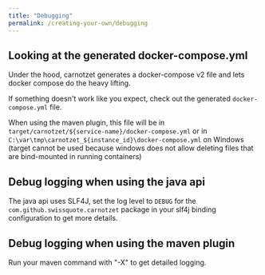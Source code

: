 ```yaml
---
title: "Debugging"
permalink: /creating-your-own/debugging
---
```


## Looking at the generated docker-compose.yml
Under the hood, carnotzet generates a docker-compose v2 file and lets docker compose do the heavy lifting.

If something doesn't work like you expect, check out the generated `docker-compose.yml` file.

When using the maven plugin, this file will be in `target/carnotzet/${service-name}/docker-compose.yml` 
or in `C:\var\tmp\carnotzet_${instance_id}\docker-compose.yml` on Windows (target cannot be used because windows does not allow deleting 
files that are bind-mounted in running containers)

## Debug logging when using the java api
The java api uses SLF4J, set the log level to `DEBUG` for the `com.github.swissquote.carnotzet` package in your slf4j 
binding configuration to get more details.

## Debug logging when using the maven plugin
Run your maven command with "-X" to get detailed logging.